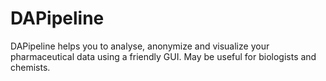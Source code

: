# DAPipeline
DAPipeline helps you to analyse, anonymize and visualize your pharmaceutical data using a friendly GUI. May be useful for biologists and chemists.
